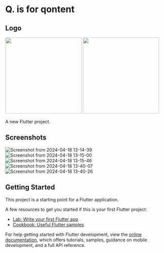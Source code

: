 # Q. is for qontent  

## Logo  
<img src="https://github.com/occiandiaali/qontent/assets/40769994/43ce1a37-bc9f-466a-841e-d8c71992ae90.jpg" width="240">  

<img src="https://github.com/occiandiaali/qontent/assets/40769994/3683107a-4dd1-4c5a-93da-661166dd4e49.jpg" width="240"> 


A new Flutter project.

## Screenshots  

![Screenshot from 2024-04-18 13-14-39](https://github.com/occiandiaali/qontent/assets/40769994/b5060696-d738-45b5-a1bf-83dfc348b2cd)
![Screenshot from 2024-04-18 13-15-00](https://github.com/occiandiaali/qontent/assets/40769994/7a2eeaea-8006-49de-9a17-292136823035)
![Screenshot from 2024-04-18 13-15-46](https://github.com/occiandiaali/qontent/assets/40769994/8ec584e6-af39-4f8a-9424-65445c123489)
![Screenshot from 2024-04-18 13-40-07](https://github.com/occiandiaali/qontent/assets/40769994/35762432-60b5-4052-83c7-9752b3b3d476)
![Screenshot from 2024-04-18 13-40-26](https://github.com/occiandiaali/qontent/assets/40769994/9b7d29f1-d416-447f-83af-17d83e7e3801)


## Getting Started

This project is a starting point for a Flutter application.

A few resources to get you started if this is your first Flutter project:

- [Lab: Write your first Flutter app](https://docs.flutter.dev/get-started/codelab)
- [Cookbook: Useful Flutter samples](https://docs.flutter.dev/cookbook)

For help getting started with Flutter development, view the
[online documentation](https://docs.flutter.dev/), which offers tutorials,
samples, guidance on mobile development, and a full API reference.
